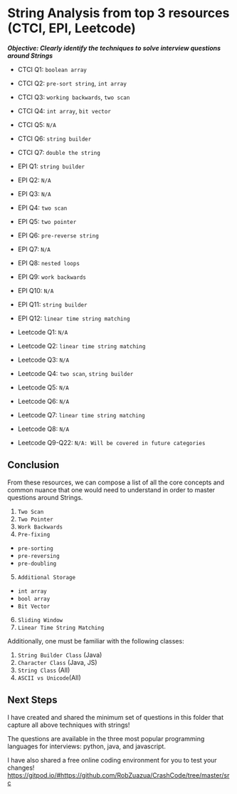 # String Analysis from top 3 resources (CTCI, EPI, Leetcode)

***Objective: Clearly identify the techniques to solve interview questions around Strings***

- CTCI Q1: `boolean array`
- CTCI Q2: `pre-sort string`, `int array`
- CTCI Q3: `working backwards`, `two scan`
- CTCI Q4: `int array`, `bit vector`
- CTCI Q5: `N/A`
- CTCI Q6: `string builder`
- CTCI Q7: `double the string`

- EPI Q1: `string builder`
- EPI Q2: `N/A`
- EPI Q3: `N/A`
- EPI Q4: `two scan`
- EPI Q5: `two pointer`
- EPI Q6: `pre-reverse string`
- EPI Q7: `N/A`
- EPI Q8: `nested loops`
- EPI Q9: `work backwards`
- EPI Q10: `N/A`
- EPI Q11: `string builder`
- EPI Q12: `linear time string matching`

- Leetcode Q1: `N/A`
- Leetcode Q2: `linear time string matching`
- Leetcode Q3: `N/A`
- Leetcode Q4: `two scan`, `string builder`
- Leetcode Q5: `N/A`
- Leetcode Q6: `N/A`
- Leetcode Q7: `linear time string matching`
- Leetcode Q8: `N/A`
- Leetcode Q9-Q22: `N/A: Will be covered in future categories`

## Conclusion

From these resources, we can compose a list of all the core concepts and common nuance that one would need to understand in order to master questions around Strings.

1. `Two Scan`
2. `Two Pointer`
3. `Work Backwards`
4. `Pre-fixing`
  - `pre-sorting`
  - `pre-reversing`
  - `pre-doubling`
5. `Additional Storage`
  - `int array`
  - `bool array`
  - `Bit Vector`
6. `Sliding Window`
7. `Linear Time String Matching`

Additionally, one must be familiar with the following classes:

1. `String Builder Class` (Java)
2. `Character Class` (Java, JS)
3. `String Class` (All)
4. `ASCII vs Unicode`(All)

## Next Steps

I have created and shared the minimum set of questions in this folder that capture all above techniques with strings! 

The questions are available in the three most popular programming languages for interviews: python, java, and javascript.

I have also shared a free online coding environment for you to test your changes! https://gitpod.io/#https://github.com/RobZuazua/CrashCode/tree/master/src
